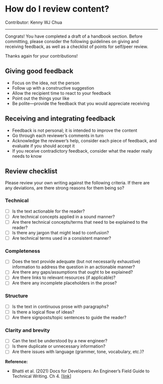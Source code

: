 # How do I review content?

Contributor: Kenny WJ Chua

---

Congrats! You have completed a draft of a handbook section. Before committing, please consider the following guidelines on giving and receiving feedback, as well as a checklist of points for self/peer review.

Thanks again for your contributions!

## Giving good feedback					
- Focus on the idea, not the person					
- Follow up with a constructive suggestion					
- Allow the recipient time to react to your feedback
- Point out the things your like
- Be polite—provide the feedback that you would appreciate receiving

## Receiving and integrating feedback
- Feedback is not personal; it is intended to improve the content
- Go through each reviewer’s comments in turn
- Acknowledge the reviewer’s help, consider each piece of feedback, and evaluate if you should accept it
- If you receive contradictory feedback, consider what the reader really needs to know

## Review checklist

Please review your own writing against the following criteria. If there are any deviations, are there strong reasons for them being so?

### Technical
- [ ] Is the text actionable for the reader?
- [ ] Are technical concepts applied in a sound manner?
- [ ] Are there technical concepts/terms that need to be explained to the reader?
- [ ] Is there any jargon that might lead to confusion?
- [ ] Are technical terms used in a consistent manner?

### Completeness
- [ ] Does the text provide adequate (but not necessarily exhaustive) information to address the question in an actionable manner?
- [ ] Are there any gaps/assumptions that ought to be explained?
- [ ] Are there links to relevant resources (if applicable)?
- [ ] Are there any incomplete placeholders in the prose?

### Structure
- [ ] Is the text in continuous prose with paragraphs?
- [ ] Is there a logical flow of ideas?
- [ ] Are there signposts/topic sentences to guide the reader?

### Clarity and brevity
- [ ] Can the text be understood by a new engineer?
- [ ] Is there duplicate or unnecessary information?
- [ ] Are there issues with language (grammer, tone, vocabulary, etc.)?

__Reference:__
- Bhatti et al. (2021) Docs for Developers: An Engineer’s Field Guide to Technical Writing. Ch 4. [[link](https://drive.google.com/file/d/1ifvdY_17Z_hKG-YokvDMojBdunTa2GNn/view)]